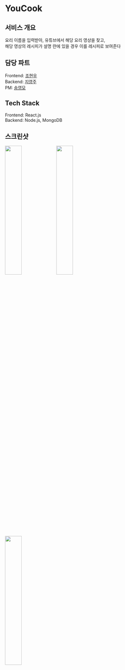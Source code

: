 # YouCook

## 서비스 개요

요리 이름을 입력받아, 유튜브에서 해당 요리 영상을 찾고,  
해당 영상의 레시피가 설명 란에 있을 경우 이를 레시피로 보여준다

## 담당 파트

Frontend: [조현우](https://github.com/aquamagic9)  
Backend: [지영주](https://github.com/Y-Joo)  
PM: [송영모](https://github.com/mooyoung2309)

## Tech Stack

Frontend: React.js  
Backend: Node.js, MongoDB  

## 스크린샷

<p align="left">
<img width = 33% src="https://user-images.githubusercontent.com/77970846/164414032-6c235323-846a-4def-98c9-07c11466b1e4.jpg">
<img width = 33% src="https://user-images.githubusercontent.com/77970846/164414041-ec2fb0ab-434d-4462-b23d-25d01b00f7d2.jpg">
<img width = 33% src="https://user-images.githubusercontent.com/77970846/164414051-ad7978b0-4a78-4604-ace5-2164a4c68d14.jpg">
</p>
